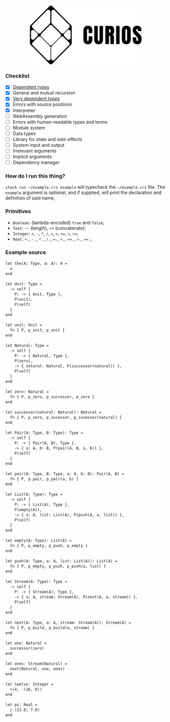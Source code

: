 <p align="center">
  <img width="350" height="183" src="https://github.com/valmirjunior0088/curios/raw/master/logo.png">
</p>

### Checklist

- [x] [Dependent types](https://www.microsoft.com/en-us/research/wp-content/uploads/1997/01/henk.pdf)
- [x] General and mutual recursion
- [x] [Very dependent types](http://www.nuprl.org/documents/Hickey/FormalObjectsinTypeTheory.pdf)
- [x] Errors with source positions
- [x] Interpreter
- [ ] WebAssembly generation
- [ ] Errors with human-readable types and terms
- [ ] Module system
- [ ] Data types
- [ ] Library for state and side-effects
- [ ] System input and output
- [ ] Irrelevant arguments
- [ ] Implicit arguments
- [ ] Dependency manager

### How do I run this thing?

`stack run ~/example.crs example` will typecheck the `~/example.crs` file. The `example` argument is optional, and if supplied, will print the declaration and definition of said name;

### Primitives
- `Boolean`: (lambda-encoded) `true` and `false`;
- `Text`: `~~` (length), `++` (concatenate);
- `Integer`: `+`, `-`, `*`, `/`, `=`, `<`, `<=`, `>`, `>=`;
- `Real`: `+.`, `-.`, `*.`, `/.`, `=.`, `<.`, `<=.`, `>.`, `>=.`;

### Example source

```
let the(A: Type, a: A): A =
  a
end

let Unit: Type =
  -> self {
    P: -> { Unit, Type },
    P(unit),
    P(self)
  }
end

let unit: Unit =
  fn { P, p_unit, p_unit }
end

let Natural: Type =
  -> self {
    P: -> { Natural, Type },
    P(zero),
    -> { natural: Natural, P(successor(natural)) },
    P(self)
  }
end

let zero: Natural =
  fn { P, p_zero, p_successor, p_zero }
end

let successor(natural: Natural): Natural =
  fn { P, p_zero, p_sucessor, p_sucessor(natural) }
end

let Pair(A: Type, B: Type): Type =
  -> self {
    P: -> { Pair(A, B), Type },
    -> { a: A, b: B, P(pair(A, B, a, b)) },
    P(self)
  }
end

let pair(A: Type, B: Type, a: A, b: B): Pair(A, B) =
  fn { P, p_pair, p_pair(a, b) }
end

let List(A: Type): Type =
  -> self {
    P: -> { List(A), Type },
    P(empty(A)),
    -> { a: A, list: List(A), P(push(A, a, list)) },
    P(self)
  }
end

let empty(A: Type): List(A) =
  fn { P, p_empty, p_push, p_empty }
end

let push(A: Type, a: A, list: List(A)): List(A) =
  fn { P, p_empty, p_push, p_push(a, list) }
end

let Stream(A: Type): Type =
  -> self {
    P: -> { Stream(A), Type },
    -> { a: A, stream: Stream(A), P(next(A, a, stream)) },
    P(self)
  }
end

let next(A: Type, a: A, stream: Stream(A)): Stream(A) =
  fn { P, p_build, p_build(a, stream) }
end

let one: Natural =
  successor(zero)
end

let ones: Stream(Natural) =
  next(Natural, one, ones)
end

let twelve: Integer =
  +(4, -(16, 8))
end

let pi: Real =
  /.(22.0, 7.0)
end
```
